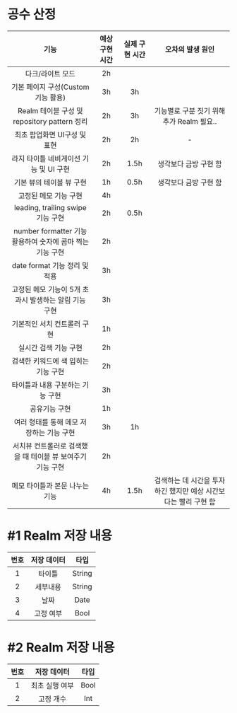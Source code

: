 # 공수 산정
|**기능**|**예상 구현 시간**|**실제 구현 시간**|**오차의 발생 원인**|
|:---:|:---:|:---:|:---:|
|다크/라이트 모드|2h|||
|기본 페이지 구성(Custom 기능 활용)|3h|3h||
|Realm 테이블 구성 및 repository pattern 정리|2h|3h|기능별로 구분 짓기 위해 추가 Realm 필요..|
|최초 팝업화면 UI구성 및 표현|2h|2h|-|
|라지 타이틀 네비게이션 기능 및 UI 구현|2h|1.5h|생각보다 금방 구현 함|
|기본 뷰의 테이블 뷰 구현|1h|0.5h|생각보다 금방 구현 함|
|고정된 메모 기능 구현|4h|||
|leading, trailing swipe 기능 구현|2h|0.5h||
|number formatter 기능 활용하여 숫자에 콤마 찍는 기능 구현|2h|||
|date format 기능 정리 및 적용|3h|||
|고정된 메모 기능이 5개 초과시 발생하는 알림 기능 구현|3h|||
|기본적인 서치 컨트롤러 구현|1h|||
|실시간 검색 기능 구현|2h|||
|검색한 키워드에 색 입히는 기능 구현|2h|||
|타이틀과 내용 구분하는 기능 구현|3h|||
|공유기능 구현|1h|||
|여러 형태를 통해 메모 저장하는 기능 구현|3h|1h||
|서치뷰 컨트롤러로 검색했을 때 테이블 뷰 보여주기 기능 구현|2h|||
|메모 타이틀과 본문 나누는 기능|4h|1.5h|검색하는 데 시간을 투자하긴 했지만 예상 시간보다는 빨리 구현 함|

# #1 Realm 저장 내용
|**번호**|**저장 데이터**|**타입**|
|:---:|:---:|:---:|
|1|타이틀|String|
|2|세부내용|String|
|3|날짜|Date|
|4|고정 여부|Bool|

# #2 Realm 저장 내용
|**번호**|**저장 데이터**|**타입**|
|:---:|:---:|:---:|
|1|최초 실행 여부|Bool|
|2|고정 개수|Int|
